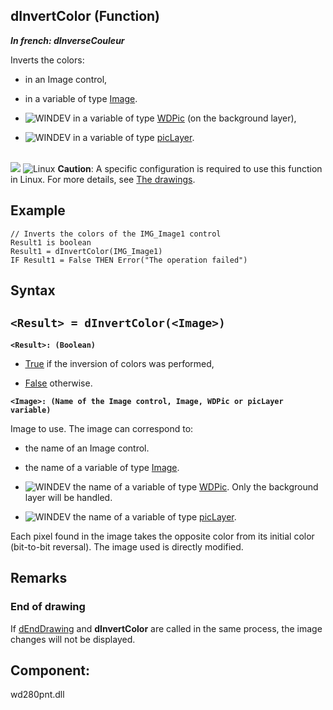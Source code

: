 


## dInvertColor (Function)

***In french: dInverseCouleur***



<a name="XUse"></a>
<a name="Use"></a>
<a name="description"></a>
Inverts the colors: 

- in an Image control, 

- in a variable of type [Image](../WDLang1/1000019650.md).
	

- ![WINDEV](https://doc.pcsoft.fr/ext/images/us/WD.png) in a variable of type [WDPic](../WDLang1/1000023503.md) (on the background layer),

- ![WINDEV](https://doc.pcsoft.fr/ext/images/us/WD.png) in a variable of type [picLayer](../WDLang1/1000024604.md).

<br>![](https://doc.pcsoft.fr/en-US/images/image.awp?langid=3&name=dInverseCouleur.gif)
![Linux](https://doc.pcsoft.fr/ext/images/us/LX.png) **Caution**: A specific configuration is required to use this function in Linux. For more details, see [The drawings](../WDLang1/3029035.md). 
<a name="Example1"></a>
<a name="sample_code"></a>

## Example


```wl
// Inverts the colors of the IMG_Image1 control
Result1 is boolean
Result1 = dInvertColor(IMG_Image1)
IF Result1 = False THEN Error("The operation failed")
```

<a name="XSYNTAX"></a>
<a name="SYNTAX1"></a>

## Syntax

`<Result> = dInvertColor(<Image>)`
---

**`<Result>: (Boolean)`**



- <u><u><u><u>True</u></u></u></u> if the inversion of colors was performed, 

- <u><u><u><u>False</u></u></u></u> otherwise.




**`<Image>: (Name of the Image control, Image, WDPic or picLayer variable)`**

Image to use. The image can correspond to: 

- the name of an Image control. 

- the name of a variable of type [Image](../WDLang1/1000019650.md).
	

- ![WINDEV](https://doc.pcsoft.fr/ext/images/us/WD.png) the name of a variable of type [WDPic](../WDLang1/1000023503.md). Only the background layer will be handled. 

- ![WINDEV](https://doc.pcsoft.fr/ext/images/us/WD.png) the name of a variable of type [picLayer](../WDLang1/1000024604.md).




Each pixel found in the image takes the opposite color from its initial color (bit-to-bit reversal). The image used is directly modified.



<a name="NOTE0"></a>
<a name="NOTE0_1"></a>

## Remarks


### End of drawing
<a name="end_drawing_ELTPARAGRAPHE000223"></a>

If [dEndDrawing](../WDLang1/3029019.md) and **dInvertColor** are called in the same process, the image changes will not be displayed.
<a name="NOTE0_2"></a>
<a name="NOTE0_3"></a>

<a name="XComponent"></a>

## Component:
wd280pnt.dll
